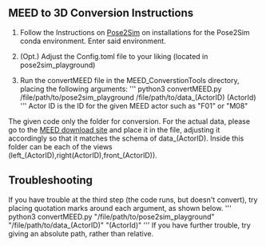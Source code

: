 ## MEED to 3D Conversion Instructions

1. Follow the Instructions on [Pose2Sim](https://github.com/perfanalytics/pose2sim) on installations for the Pose2Sim conda environment. Enter said environment. 

2. (Opt.) Adjust the Config.toml file to your liking (located in pose2sim_playground)

3. Run the convertMEED file in the MEED_ConverstionTools directory, placing the following arguments:
'''
python3 convertMEED.py /file/path/to/pose2sim_playground /file/path/to/data_(ActorID) (ActorId)
'''
Actor ID is the ID for the given MEED actor such as "F01" or "M08"

The given code only the folder for conversion. For the actual data, please go to the [MEED download site](https://zenodo.org/records/8185369) and place it in the file, adjusting it accordingly so that it matches the schema of data_(ActorID). Inside this folder can be each of the views (left_(ActorID),right(ActorID),front_(ActorID)).

## Troubleshooting
If you have trouble at the third step (the code runs, but doesn't convert), try placing quotation marks around each argument, as shown below.
'''
python3 convertMEED.py "/file/path/to/pose2sim_playground" "/file/path/to/data_(ActorID)" "(ActorId)"
'''
If you have further trouble, try giving an absolute path, rather than relative. 